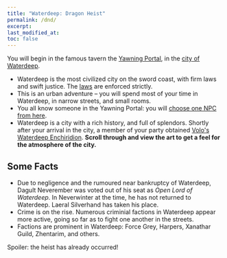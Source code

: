 ```yaml
---
title: "Waterdeep: Dragon Heist"
permalink: /dnd/
excerpt:
last_modified_at:
toc: false
---
```


You will begin in the famous tavern the [Yawning Portal](https://rtgodwin.com/dnd/1001.png), in the [city of Waterdeep](https://rtgodwin.com/dnd/wdhplayer.jpg).

- Waterdeep is the most civilized city on the sword coast, with firm laws and swift justice. The [laws](https://rtgodwin.com/dnd/c002.png) are enforced strictly.
- This is an urban adventure – you will spend most of your time in Waterdeep, in narrow streets, and small rooms.
- You all know someone in the Yawning Portal: you will [choose one NPC from here](https://rtgodwin.com/dnd/c001.png).
- Waterdeep is a city with a rich history, and full of splendors. Shortly after your arrival in the city, a member of your party obtained [Volo's Waterdeep Enchiridion](https://5e.tools/adventure.html#wdh,10). **Scroll through and view the art to get a feel for the atmosphere of the city.**

## Some Facts

- Due to negligence and the rumoured near bankruptcy of Waterdeep, Dagult Neverember was voted out of his seat as *Open Lord of Waterdeep*. In Neverwinter at the time, he has not returned to Waterdeep. Laeral Silverhand has taken his place.
- Crime is on the rise. Numerous criminial factions in Waterdeep appear more active, going so far as to fight one another in the streets.
- Factions are prominent in Waterdeep: Force Grey, Harpers, Xanathar Guild, Zhentarim, and others.

Spoiler: the heist has already occurred!
